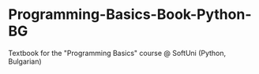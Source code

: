 # Programming-Basics-Book-Python-BG
Textbook for the "Programming Basics" course @ SoftUni (Python, Bulgarian)
